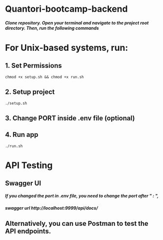 # Quantori-bootcamp-backend

##### Clone repository. Open your terminal and navigate to the project root directory. Then, run the following commands

# For Unix-based systems, run:

## 1. Set Permissions
    chmod +x setup.sh && chmod +x run.sh

## 2. Setup project
    ./setup.sh

## 3. Change PORT inside .env file (optional) 

## 4. Run app
    ./run.sh

# API Testing

## Swagger UI
##### If you changed the port in .env file, you need to change the port after " : ", 
##### swagger url http://localhost:9999/api/docs/

## Alternatively, you can use Postman to test the API endpoints.

